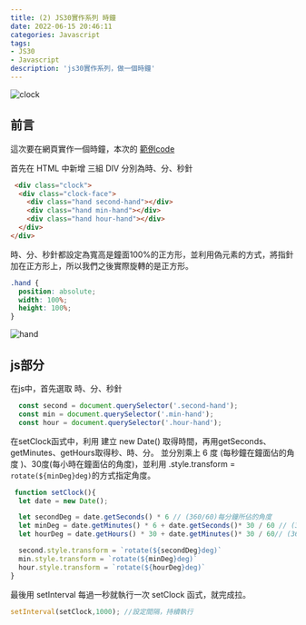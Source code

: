 ```yaml
---
title: (2) JS30實作系列 時鐘
date: 2022-06-15 20:46:11
categories: Javascript
tags: 
- JS30
- Javascript
description: 'js30實作系列，做一個時鐘'
---
```


![clock](https://miro.medium.com/max/1400/1*JH-e_9OQS1lBH7hqb7lMXQ.png)

## 前言

這次要在網頁實作一個時鐘，本次的 [範例code](https://codepen.io/tim-chou/pen/RwReNQx)

首先在 HTML 中新增 三組 DIV 分別為時、分、秒針

``` html
 <div class="clock">
  <div class="clock-face">
    <div class="hand second-hand"></div>
    <div class="hand min-hand"></div>
    <div class="hand hour-hand"></div>
  </div>
</div>
```

時、分、秒針都設定為寬高是鐘面100%的正方形，並利用偽元素的方式，將指針加在正方形上，所以我們之後實際旋轉的是正方形。

``` css
.hand {
  position: absolute;
  width: 100%;
  height: 100%;
}
```

![hand](https://miro.medium.com/max/1040/1*hxPjvHGmPHvKxnY7ZZFuUg.png)


## js部分

在js中，首先選取 時、分、秒針

``` js
  const second = document.querySelector('.second-hand');
  const min = document.querySelector('.min-hand');
  const hour = document.querySelector('.hour-hand');
```

在setClock函式中，利用 建立 new Date() 取得時間，再用getSeconds、getMinutes、getHours取得秒、時、分。
並分別乘上 6 度 (每秒鐘在鐘面佔的角度 )、30度(每小時在鐘面佔的角度)，並利用 .style.transform = `rotate(${minDeg}deg)`的方式指定角度。

``` js
 function setClock(){
  let date = new Date();

  let secondDeg = date.getSeconds() * 6 // (360/60)每分鐘所佔的角度
  let minDeg = date.getMinutes() * 6 + date.getSeconds()* 30 / 60 // (360/60)每秒所佔的角度
  let hourDeg = date.getHours() * 30 + date.getMinutes()* 30 / 60// (360/12)每小時時針所佔的角度 

  second.style.transform = `rotate(${secondDeg}deg)`
  min.style.transform = `rotate(${minDeg}deg)`
  hour.style.transform = `rotate(${hourDeg}deg)`
}
```

最後用 setInterval 每過一秒就執行一次 setClock 函式，就完成拉。

``` js
setInterval(setClock,1000); //設定間隔，持續執行
```



